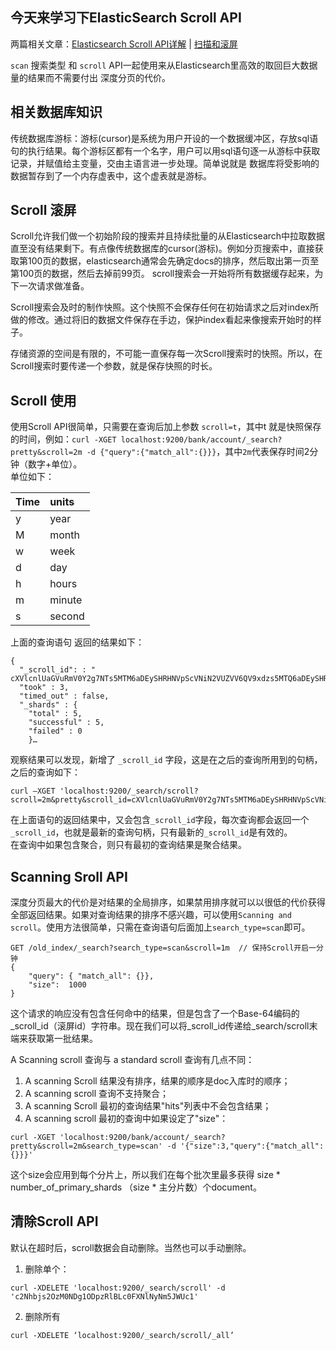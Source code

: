 ## 今天来学习下ElasticSearch Scroll API
两篇相关文章：[Elasticsearch Scroll API详解](http://hansight.com/blog-elasticsearch-scroll-api.html) | [扫描和滚屏](http://es.xiaoleilu.com/060_Distributed_Search/20_Scan_and_scroll.html)

`scan` 搜索类型 和 `scroll` API一起使用来从Elasticsearch里高效的取回巨大数据量的结果而不需要付出 深度分页的代价。

## 相关数据库知识
传统数据库游标：游标(cursor)是系统为用户开设的一个数据缓冲区，存放sql语句的执行结果。每个游标区都有一个名字，用户可以用sql语句逐一从游标中获取记录，并赋值给主变量，交由主语言进一步处理。简单说就是 数据库将受影响的数据暂存到了一个内存虚表中，这个虚表就是游标。

## Scroll 滚屏
Scroll允许我们做一个初始阶段的搜索并且持续批量的从Elasticsearch中拉取数据直至没有结果剩下。有点像传统数据库的cursor(游标)。例如分页搜索中，直接获取第100页的数据，elasticsearch通常会先确定docs的排序，然后取出第一页至第100页的数据，然后去掉前99页。 scroll搜索会一开始将所有数据缓存起来，为下一次请求做准备。

Scroll搜索会及时的制作快照。这个快照不会保存任何在初始请求之后对index所做的修改。通过将旧的数据文件保存在手边，保护index看起来像搜索开始时的样子。

存储资源的空间是有限的，不可能一直保存每一次Scroll搜索时的快照。所以，在Scroll搜索时要传递一个参数，就是保存快照的时长。

## Scroll 使用
使用Scroll API很简单，只需要在查询后加上参数 `scroll=t`，其中t 就是快照保存的时间，例如：`curl -XGET localhost:9200/bank/account/_search?pretty&scroll=2m -d {"query":{"match_all":{}}}`，其中`2m`代表保存时间2分钟（数字+单位）。   
单位如下：

| Time | units     |
| :------------- | :------------- |
| y      | year       |
| M | month|
| w | week |
| d | day  |
| h | hours |
| m | minute|
| s | second |
上面的查询语句 返回的结果如下：
```
{
  "_scroll_id": : " cXVlcnlUaGVuRmV0Y2g7NTs5MTM6aDEySHRHNVpScVNiN2VUZVV6QV9xdzs5MTQ6aDEySHRHNVpScVNiN2VUZVV6QV9xdzs5MTU6aDEySHRHNVpScVNiN2VUZVV6QV9xdzs5MTc6aDEySHRHNVpScVNiN2VUZVV6QV9xdzs5MTY6aDEySHRHNVpScVNiN2VUZVV6QV9xdzswOw==",
  "took" : 3,
  "timed_out" : false,
  "_shards" : {
    "total" : 5,
    "successful" : 5,
    "failed" : 0
    }…
```
观察结果可以发现，新增了 `_scroll_id` 字段，这是在之后的查询所用到的句柄，之后的查询如下：
```
curl –XGET 'localhost:9200/_search/scroll?
scroll=2m&pretty&scroll_id=cXVlcnlUaGVuRmV0Y2g7NTs5MTM6aDEySHRHNVpScVNiN2VUZVV6QV9xdzs5MTQ6aDEySHRHNVpScVNiN2VUZVV6QV9xdzs5MTU6aDEySHRHNVpScVNiN2VUZVV6QV9xdzs5MTc6aDEySHRHNVpScVNiN2VUZVV6QV9xdzs5MTY6aDEySHRHNVpScVNiN2VUZVV6QV9xdzswOw=='
```
在上面语句的返回结果中，又会包含`_scroll_id`字段，每次查询都会返回一个`_scroll_id`，也就是最新的查询句柄，只有最新的`_scroll_id`是有效的。    
在查询中如果包含聚合，则只有最初的查询结果是聚合结果。

## Scanning Sroll API
深度分页最大的代价是对结果的全局排序，如果禁用排序就可以以很低的代价获得全部返回结果。如果对查询结果的排序不感兴趣，可以使用`Scanning and scroll`。使用方法很简单，只需在查询语句后面加上`search_type=scan`即可。
```
GET /old_index/_search?search_type=scan&scroll=1m  // 保持Scroll开启一分钟
{
    "query": { "match_all": {}},
    "size":  1000
}
```
这个请求的响应没有包含任何命中的结果，但是包含了一个Base-64编码的_scroll_id（滚屏id）字符串。现在我们可以将_scroll_id传递给_search/scroll末端来获取第一批结果。

A Scanning scroll 查询与 a standard scroll 查询有几点不同：
1. A scanning Scroll 结果没有排序，结果的顺序是doc入库时的顺序；
2. A scanning scroll 查询不支持聚合；
3. A scanning Scroll 最初的查询结果"hits"列表中不会包含结果；
4. A scanning scroll 最初的查询中如果设定了"size"：
```
curl -XGET 'localhost:9200/bank/account/_search?pretty&scroll=2m&search_type=scan' -d '{"size":3,"query":{"match_all":{}}}'
```
这个size会应用到每个分片上，所以我们在每个批次里最多获得 size * number_of_primary_shards （size * 主分片数）个document。

## 清除Scroll API
默认在超时后，scroll数据会自动删除。当然也可以手动删除。
1. 删除单个：
```
curl -XDELETE 'localhost:9200/_search/scroll' -d 'c2Nhbjs2OzM0NDg1ODpzRlBLc0FXNlNyNm5JWUc1'
```
2. 删除所有
```
curl -XDELETE ‘localhost:9200/_search/scroll/_all’
```
